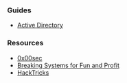 
<div hidden>
/* work in progress */
### Walkthroughs
- 
</div>

### Guides
- [Active Directory](/AD)

### Resources
- [0x00sec](https://0x00sec.org/)
- [Breaking Systems for Fun and Profit](https://breakingsystemsforfunandprofit.com)
- [HackTricks](https://book.hacktricks.xyz/)

